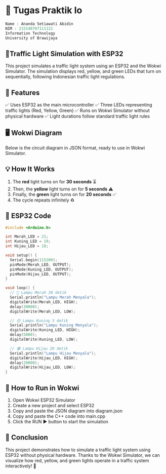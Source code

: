 # 📌 Tugas Praktik Io
```cpp
Name : Ananda Setiawati Abidin
NIM : 233140707111122
Information Technology 
University of Brawijaya 
``` 

## 🚦Traffic Light Simulation with ESP32

This project simulates a traffic light system using an ESP32 and the Wokwi Simulator. 
The simulation displays red, yellow, and green LEDs that turn on sequentially, following Indonesian traffic light regulations.

## 🔧 Features  
✅ Uses ESP32 as the main microcontroller 
✅ Three LEDs representing traffic lights (Red, Yellow, Green) 
✅ Runs on Wokwi Simulator without physical hardware 
✅ Light durations follow standard traffic light rules

## 🖥️ Wokwi Diagram
Below is the circuit diagram in JSON format, ready to use in Wokwi Simulator. 

## 💡 How It Works  
1. The **red** light turns on for **30 seconds** ⏳  
2. Then, the **yellow** light turns on for **5 seconds** ⚠️  
3. Finally, the **green** light turns on for **20 seconds** ✅  
4. The cycle repeats infinitely ♻️

## 📜 ESP32 Code 
```cpp
#include <Arduino.h>

int Merah_LED = 21;  
int Kuning_LED = 19;  
int Hijau_LED = 18;  

void setup() {
  Serial.begin(115200);   
  pinMode(Merah_LED, OUTPUT);
  pinMode(Kuning_LED, OUTPUT);
  pinMode(Hijau_LED, OUTPUT);
}

void loop() {
  // 🔴 Lampu Merah 30 detik
  Serial.println("Lampu Merah Menyala");
  digitalWrite(Merah_LED, HIGH);
  delay(30000);
  digitalWrite(Merah_LED, LOW);

  // 🟡 Lampu Kuning 5 detik
  Serial.println("Lampu Kuning Menyala");
  digitalWrite(Kuning_LED, HIGH);
  delay(5000);
  digitalWrite(Kuning_LED, LOW);

  // 🟢 Lampu Hijau 20 detik
  Serial.println("Lampu Hijau Menyala");
  digitalWrite(Hijau_LED, HIGH);
  delay(20000);
  digitalWrite(Hijau_LED, LOW);
}
```

## 🚀 How to Run in Wokwi
1. Open Wokwi ESP32 Simulator
2. Create a new project and select ESP32
3. Copy and paste the JSON diagram into diagram.json
4. Copy and paste the C++ code into main.cpp
5. Click the RUN ▶️ button to start the simulation 


## 📌 Conclusion

This project demonstrates how to simulate a traffic light system using ESP32 without physical hardware.
Thanks to the Wokwi Simulator, we can visualize how red, yellow, and green lights operate in a traffic system interactively! 🚦 
